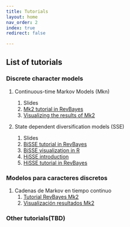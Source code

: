 ```yaml
---
title: Tutorials
layout: home
nav_order: 2
index: true
redirect: false

---
```


## List of tutorials

### Discrete character models  
1. Continuous-time Markov Models (Mkn)
    1. Slides
    2. [Mk2 tutorial in RevBayes](./docs/discrete/ctmc_revbayesEnglish)
    3. [Visualizing the results of Mk2](./docs/discrete//mk2_visualizacionEnglish)
    
2. State dependent diversification models (SSE)
    1. Slides
    2. [BiSSE tutorial in RevBayes](./docs/discrete/SSEmodelsEnglish)
    3. [BiSSE visualization in R](./docs/discrete/bisse_visualizationEnglish)
    3. [HiSSE introduction](./docs/discrete/SSEmodels_hiddenEnglish)
    4. [HiSSE tutorial in RevBayes](./docs/discrete/hisse_revbayesEnglish)

### Modelos para caracteres discretos
1. Cadenas de Markov en tiempo continuo
    1. [Tutorial RevBayes Mk2](./docs/discrete/ctmc_revbayes)
    2. [Visualización resultados Mk2](./docs/discrete/mk2_visualizacion)

   

### Other tutorials(TBD) 
